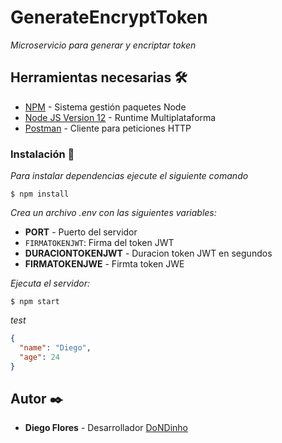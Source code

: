 # GenerateEncryptToken
_Microservicio para generar y encriptar token_

## Herramientas necesarias 🛠️
* [NPM](https://www.npmjs.com/) - Sistema gestión paquetes Node
* [Node JS Version 12](https://nodejs.org/en/blog/release/v12.13.0/) - Runtime Multiplataforma
* [Postman](https://www.postman.com/) - Cliente para peticiones HTTP

### Instalación 🔧
_Para instalar dependencias ejecute el siguiente comando_
```
$ npm install
```
_Crea un archivo .env con las siguientes variables:_
* **PORT** - Puerto del servidor
* `FIRMATOKENJWT`: Firma del token JWT
* **DURACIONTOKENJWT** - Duracion token JWT en segundos
* **FIRMATOKENJWE** - Firmta token JWE

_Ejecuta el servidor:_
```
$ npm start
```

_test_
```json
{
  "name": "Diego",
  "age": 24
}
```

## Autor ✒️
* **Diego Flores** - Desarrollador [DoNDinho](https://github.com/DoNDinho)
